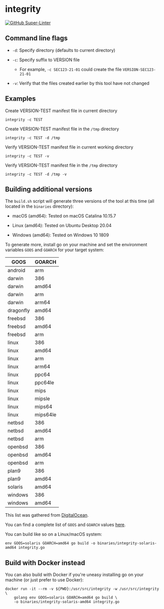 # integrity

[![GitHub Super-Linter](https://github.com/sans-blue-team/integrity/workflows/Lint%20Code%20Base/badge.svg)](https://github.com/marketplace/actions/super-linter)

## Command line flags

- `-d`: Specify directory (defaults to current directory)

- `-c`: Specify suffix to VERSION file

    - For example, `-c SEC123-21-01` could create the file `VERSION-SEC123-21-01`

- `-v`: Verify that the files created earlier by this tool have not changed

## Examples

Create VERSION-TEST manifest file in current directory

```
integrity -c TEST
```

Create VERSION-TEST manifest file in the `/tmp` directory

```
integrity -c TEST -d /tmp
```

Verify VERSION-TEST manifest file in current working directory

```
integrity -c TEST -v
```

Verify VERSION-TEST manifest file in the `/tmp` directory

```
integrity -c TEST -d /tmp -v
```

## Building additional versions

The `build.sh` script will generate three versions of the tool at this time (all located in the `binaries` directory):

- macOS (amd64): Tested on macOS Catalina 10.15.7

- Linux (amd64): Tested on Ubuntu Desktop 20.04

- Windows (amd64): Tested on Windows 10 1809

To generate more, install go on your machine and set the environment variables `GOOS` and `GOARCH` for your target system:

| GOOS | GOARCH |
|------|--------|
| android | arm |
| darwin | 386 |
| darwin | amd64 |
| darwin | arm |
| darwin | arm64 |
| dragonfly | amd64 |
| freebsd | 386 |
| freebsd | amd64 |
| freebsd | arm |
| linux | 386 |
| linux | amd64 |
| linux | arm |
| linux | arm64 |
| linux | ppc64 |
| linux | ppc64le |
| linux | mips |
| linux | mipsle |
| linux | mips64 |
| linux | mips64le |
| netbsd | 386 |
| netbsd | amd64 |
| netbsd | arm |
| openbsd | 386 |
| openbsd | amd64 |
| openbsd | arm |
| plan9 | 386 |
| plan9 | amd64 |
| solaris | amd64 |
| windows | 386 |
| windows | amd64 |

This list was gathered from [DigitalOcean](https://www.digitalocean.com/community/tutorials/how-to-build-go-executables-for-multiple-platforms-on-ubuntu-16-04).

You can find a complete list of `GOOS` and `GOARCH` values [here](https://github.com/golang/go/blob/master/src/go/build/syslist.go).

You can build like so on a Linux/macOS system:

```
env GOOS=solaris GOARCH=amd64 go build -o binaries/integrity-solaris-amd64 integrity.go
```

## Build with Docker instead

You can also build with Docker if you're uneasy installing go on your machine (or just prefer to use Docker):

```
docker run -it --rm -v ${PWD}:/usr/src/integrity -w /usr/src/integrity \
    golang env GOOS=solaris GOARCH=amd64 go build \
    -o binaries/integrity-solaris-amd64 integrity.go
```
